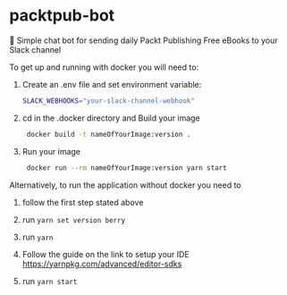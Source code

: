 # packtpub-bot

🤖 Simple chat bot for sending daily Packt Publishing Free eBooks to your Slack channel

To get up and running with docker you will need to:

1. Create an .env file and set environment variable:
    ```bash
    SLACK_WEBHOOKS="your-slack-channel-webhook"
    ```
2. cd in the .docker directory and Build your image
    ```bash
     docker build -t nameOfYourImage:version .
    ```

3. Run your image
    ```bash
     docker run --rm nameOfYourImage:version yarn start
    ```
Alternatively, to run the application without docker you need to

1. follow the first step stated above

2. run  ```yarn set version berry```

3. run  ```yarn```

4. Follow the guide on the link to setup your IDE
https://yarnpkg.com/advanced/editor-sdks

5. run ```yarn start```